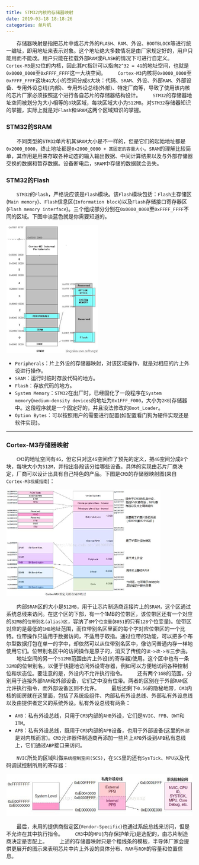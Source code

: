 ```yaml
---
title: STM32内核的存储器映射
date: 2019-03-18 18:18:26
categories: 单片机
---
```

&emsp;&emsp;存储器映射是指把芯片中或芯片外的`FLASH`、`RAM`、外设、`BOOTBLOCK`等进行统一编址，即用地址来表示对象。这个地址绝大多数情况是由厂家规定好的，用户只能用而不能改。用户只能在挂载外部`RAM`或`FLASH`的情况下可进行自定义。
&emsp;&emsp;`Cortex-M3`是`32`位的内核，因此其`PC`指针可以指向`2^32 = 4G`的地址空间，也就是`0x0000_0000`至`0xFFFF_FFFF`这一大块空间。
&emsp;&emsp;`Cortex-M3`内核将`0x0000_0000`至`0xFFFF_FFFF`这块`4G`大小的空间分成`8`大块：代码、`SRAM`、外设、外部`RAM`、外部设备、专用外设总线(内部)、专用外设总线(外部)、特定厂商等，导致了使用该内核的芯片厂家必须按照这个进行各自芯片的存储器结构设计。
&emsp;&emsp;`STM32`的存储器地址空间被划分为大小相等的`8`块区域，每块区域大小为`512MB`。对`STM32`存储器知识的掌握，实际上就是对`Flash`和`SRAM`这两个区域知识的掌握。

### STM32的SRAM

&emsp;&emsp;不同类型的`STM32`单片机其`SRAM`大小是不一样的，但是它们的起始地址都是`0x2000_0000`，终止地址都是`0x2000_0000 + 其固定的容量大小`。`SRAM`的理解比较简单，其作用是用来存取各种动态的输入输出数据、中间计算结果以及与外部存储器交换的数据和暂存数据。设备断电后，`SRAM`中存储的数据就会丢失。

### STM32的Flash

&emsp;&emsp;`STM32`的`Flash`，严格说应该是`Flash`模块。该`Flash`模块包括：`Flash`主存储区(`Main memory`)、`Flash`信息区(`Information block`)以及`Flash`存储接口寄存器区(`Flash memory interface`)。三个组成部分分别在`0x0000_0000`至`0xFFFF_FFFF`不同的区域。下图中淡蓝色就是你需要知道的。

<img src="./STM32内核的存储器映射/1.jpg" height="345" width="248">

- `Peripherals`：片上外设的存储器映射，对该区域操作，就是对相应的片上外设进行操作。
- `SRAM`：运行时临时存放代码的地方。
- `Flash`：存放代码的地方。
- `System Memory`：`STM32`在出厂时，已经固化了一段程序在`System memory`(`medium-density devices`的地址为`0x1FFF_F000`，大小为`2KB`)存储器中。这段程序就是一个固定好的，并且没法修改的`Boot_Loader`。
- `Option Bytes`：可以按照用户的需要进行配置(如配置看门狗为硬件实现还是软件实现)。

---

### Cortex-M3存储器映射

&emsp;&emsp;`CM3`的地址空间有`4G`，但它只对这`4G`空间作了预先的定义，把`4G`空间分成`8`个块，每块大小为`512M`，并指出各段该分给哪些设备。具体的实现由芯片厂商决定，厂商可以设计出具有自己特色的产品。下图是`CM3`的存储器映射图(来自`Cortex-M3权威指南`)：

<img src="./STM32内核的存储器映射/2.jpg" height="287" width="416">

&emsp;&emsp;内部`SRAM`区的大小是`512MB`，用于让芯片制造商连接片上的`SRAM`，这个区通过系统总线来访问。在这个区的下部，有一个1MB的位带区，该位带区还有一个对应的`32MB`的`位带别名(alias)区`，容纳了`8M`个`位变量`(`8051`的只有`128`个位变量)。位带区对应的是最低的`1MB`地址范围，而位带别名区里面的每个字对应位带区的一个比特。位带操作只适用于数据访问，不适用于取指。通过位带的功能，可以把多个布尔型数据打包在单一的字中，却依然可以从位带别名区中，像访问普通内存一样地使用它们。位带别名区中的访问操作是原子的，消灭了传统的`读->改->写`三步曲。
&emsp;&emsp;地址空间的另一个`512MB`范围由片上外设(的寄存器)使用。这个区中也有一条`32MB`的位带别名，以便于快捷地访问外设寄存器，例如可以方便地访问各种控制位和状态位。要注意的是，外设内不允许执行指令。
&emsp;&emsp;还有两个`1GB`的范围，分别用于连接外部`RAM`和外部设备，它们之中没有位带。两者的区别在于外部`RAM`区允许执行指令，而外部设备区则不允许。
&emsp;&emsp;最后还剩下`0.5G`的隐秘地带，`CM3`内核的闺房就在这里面，包括了系统级组件、内部私有外设总线、外部私有外设总线以及由提供者定义的系统外设。私有外设总线有两条：

- `AHB`：私有外设总线，只用于`CM3`内部的`AHB`外设，它们是`NVIC`、`FPB`、`DWT`和`ITM`。
- `APB`：私有外设总线，既用于`CM3`内部的`APB`设备，也用于外部设备(这里的`外部`是对内核而言)。`CM3`允许器件制造商再添加一些片上`APB`外设到`APB`私有总线上，它们通过`ABP`接口来访问。

&emsp;&emsp;`NVIC`所处的区域叫做`系统控制空间(SCS)`，在`SCS`里的还有`SysTick`、`MPU`以及代码调试控制所用的寄存器：

<img src="./STM32内核的存储器映射/3.jpg">

&emsp;&emsp;最后，未用的提供商指定区(`Vendor-Specific`)也通过系统总线来访问，但是不允许在其中执行指令。
&emsp;&emsp;`CM3`中的`MPU`(内存保护单元)是选配的，由芯片制造商决定是否配上。
&emsp;&emsp;上述的存储器映射只是个粗线条的模板，半导体厂家会提供更展开的图示来表明芯片中片上外设的具体分布、`RAM`与`ROM`的容量和位置信息。